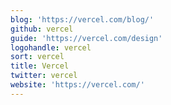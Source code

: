 ```yaml
---
blog: 'https://vercel.com/blog/'
github: vercel
guide: 'https://vercel.com/design'
logohandle: vercel
sort: vercel
title: Vercel
twitter: vercel
website: 'https://vercel.com/'
---
```

